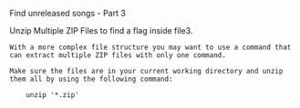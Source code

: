 Find unreleased songs - Part 3

Unzip Multiple ZIP Files to find a flag inside file3.

	With a more complex file structure you may want to use a command that can extract multiple ZIP files with only one command.

	Make sure the files are in your current working directory and unzip them all by using the following command:
    
		unzip '*.zip'